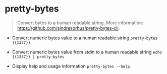 # pretty-bytes
> Convert bytes to a human readable string.
> More information: <https://github.com/sindresorhus/pretty-bytes-cli>.

- Convert numeric bytes value to a human readable string
`pretty-bytes {{1337}}`

- Convert numeric bytes value from stdin to a human readable string
`echo {{1337}} | pretty-bytes`

- Display help and usage information
`pretty-bytes --help`

